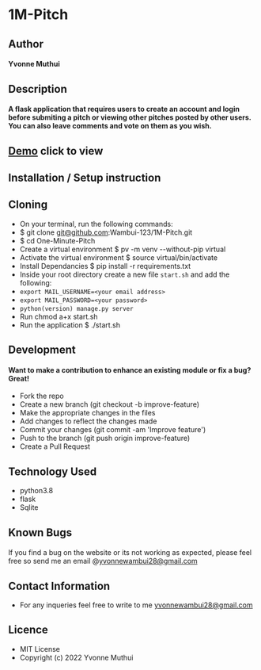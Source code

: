 # 1M-Pitch
## Author
#### Yvonne Muthui
## Description
#### A flask application that requires users to create an account and login before submiting a pitch or viewing other pitches posted by other users. You can also leave comments and vote on them as you wish.
## [Demo](https://pitchminute123456.herokuapp.com/login?next=%2F) click to view
## Installation / Setup instruction
## Cloning
* On your terminal, run the following commands:
* $ git clone git@github.com:Wambui-123/1M-Pitch.git
* $ cd One-Minute-Pitch
* Create a virtual environment $ pv -m venv --without-pip virtual
* Activate the virtual environment $ source virtual/bin/activate
* Install Dependancies $ pip install -r requirements.txt
* Inside your root directory create a new file ```start.sh``` and add the following:
* ```export MAIL_USERNAME=<your email address>```
* ```export MAIL_PASSWORD=<your password>```
* ```python(version) manage.py server```
* Run chmod a+x start.sh  
* Run the application $ ./start.sh
## Development
#### Want to make a contribution to enhance an existing module or fix a bug? Great!
* Fork the repo
* Create a new branch (git checkout -b improve-feature)
* Make the appropriate changes in the files
* Add changes to reflect the changes made
* Commit your changes (git commit -am 'Improve feature')
* Push to the branch (git push origin improve-feature)
* Create a Pull Request
## Technology Used
* python3.8
* flask
* Sqlite
## Known Bugs
#### 
If you find a bug on the website or its not working as expected, please feel free so send me an email @yvonnewambui28@gmail.com
## Contact Information
* For any inqueries feel free to write to me yvonnewambui28@gmail.com
## Licence
* MIT License
* Copyright (c) 2022 Yvonne Muthui
